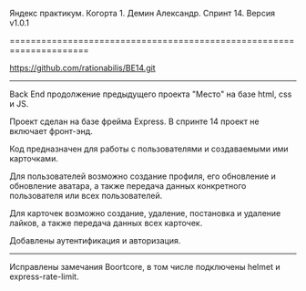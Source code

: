 ﻿Яндекс практикум. Когорта 1. Демин Александр. Спринт 14. Версия v1.0.1

=====================================================================

https://github.com/rationabilis/BE14.git

------------------------------------------------------


Back End продолжение предыдущего проекта "Место" на базе html, css и JS.

Проект сделан на базе фрейма Express.
В спринте 14 проект не включает фронт-энд.

Код предназначен для работы с пользователями и создаваемыми ими карточками.

Для пользователей возможно создание профиля, его обновление и обновление аватара, а также передача данных конкретного пользователя или всех пользователей.

Для карточек возможно создание, удаление, постановка и удаление лайков, а также передача данных всех карточек.

Добавлены аутентификация и авторизация.

------------------------------------------------------

Исправлены замечания Boortcore, в том числе подключены helmet и express-rate-limit.


